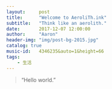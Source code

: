 ```yaml
---
layout:     post
title:      "Welcome to AeroliTh.ink"
subtitle:   "Think like an aerolith."
date:       2017-12-07 12:00:00
author:     "Aaron"
header-img: "img/post-bg-2015.jpg"
catalog: true
music-id:   4346235&auto=1&height=66
tags:
    - 生活
---
```


> “Hello world.”





